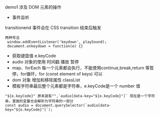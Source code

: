 demo1 涉及 DOM 元素的操作

+ 事件监听

transitionend 事件会在 CSS transition 结束后触发

```
两种写法
 window.addEventListener('keydown', playSound);
 document.onkeydown = function(e) {}
 ```
 + 获取键盘值 e.keyCode
 + audio 对象的使用 时间戳 播放 暂停
 + map、forEach 每一个元素都会执行，不能使用continue,break,return 等暂停，for循环，for (const element of keys) 可以
 + dom 对象 增加和移除属性 classList 
 + 模板字符串最后整个元素都是字符串，e.keyCode是一个 number 值
 
 ```
 "${e.keyCode}" 原本就有"",`audio[data-key="${e.keyCode}"]` 现在是一个字符串，里面的变量也会解析为字符串的一部分 
 const audio = document.querySelector(`audio[data-key="${e.keyCode}"]`);
 ```
